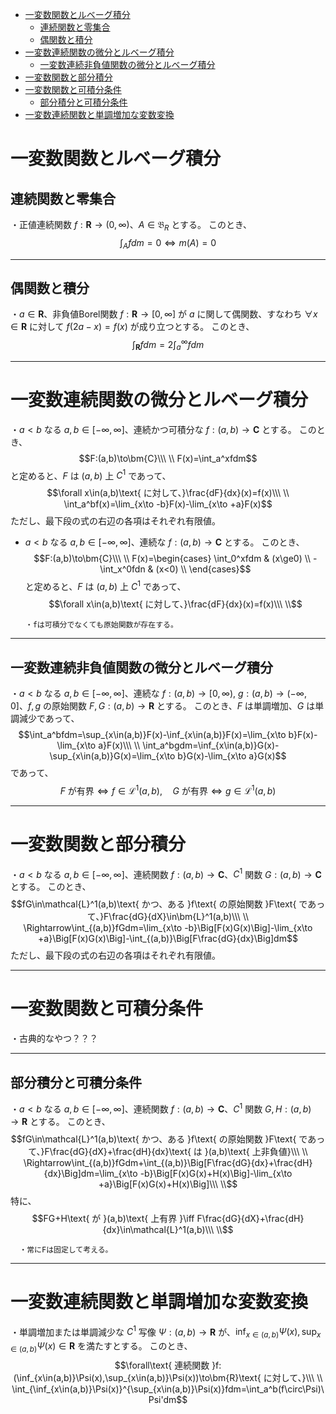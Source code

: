 
- [一変数関数とルベーグ積分](#一変数関数とルベーグ積分)
  - [連続関数と零集合](#連続関数と零集合)
  - [偶関数と積分](#偶関数と積分)
- [一変数連続関数の微分とルベーグ積分](#一変数連続関数の微分とルベーグ積分)
  - [一変数連続非負値関数の微分とルベーグ積分](#一変数連続非負値関数の微分とルベーグ積分)
- [一変数関数と部分積分](#一変数関数と部分積分)
- [一変数関数と可積分条件](#一変数関数と可積分条件)
  - [部分積分と可積分条件](#部分積分と可積分条件)
- [一変数連続関数と単調増加な変数変換](#一変数連続関数と単調増加な変数変換)


# 一変数関数とルベーグ積分

## 連続関数と零集合

・正値連続関数 $f:\bm{R}\to(0,\infty)$、$A\in\mathfrak{B}_R$ とする。
このとき、$$\int_Afdm=0\iff m(A)=0$$

---

## 偶関数と積分

・$a\in\bm{R}$、非負値Borel関数 $f:\bm{R}\to[0,\infty]$ が $a$ に関して偶関数、すなわち
$\forall x\in\bm{R}\text{ に対して }f(2a-x)=f(x)$ が成り立つとする。
このとき、
$$\int_{\bm{R}}fdm=2\int_a^{\infty}fdm$$

---

# 一変数連続関数の微分とルベーグ積分

・$a<b$ なる $a,b\in[-\infty,\infty]$、連続かつ可積分な $f:(a,b)\to\bm{C}$ とする。
このとき、
$$F:(a,b)\to\bm{C}\\\ \\
F(x)=\int_a^xfdm$$
と定めると、$F$ は $(a,b)$ 上 $C^1$ であって、
$$\forall x\in(a,b)\text{ に対して、}\frac{dF}{dx}(x)=f(x)\\\ \\
\int_a^bf(x)=\lim_{x\to -b}F(x)-\lim_{x\to +a}F(x)$$
ただし、最下段の式の右辺の各項はそれぞれ有限値。
<br>

- $a<b$ なる $a,b\in[-\infty,\infty]$、連続な $f:(a,b)\to\bm{C}$ とする。
このとき、
$$F:(a,b)\to\bm{C}\\\ \\
F(x)=\begin{cases}
\int_0^xfdm  & (x\ge0)    \\
-\int_x^0fdn & (x<0)    \\
\end{cases}$$
と定めると、$F$ は $(a,b)$ 上 $C^1$ であって、
$$\forall x\in(a,b)\text{ に対して、}\frac{dF}{dx}(x)=f(x)\\\ \\$$

      ・fは可積分でなくても原始関数が存在する。

---

## 一変数連続非負値関数の微分とルベーグ積分

・$a<b$ なる $a,b\in[-\infty,\infty]$、連続な $f:(a,b)\to[0,\infty),\ g:(a,b)\to(-\infty,0]$、$f,g$ の原始関数 $F,G:(a,b)\to\bm{R}$ とする。
このとき、$F$ は単調増加、$G$ は単調減少であって、
$$\int_a^bfdm=\sup_{x\in(a,b)}F(x)-\inf_{x\in(a,b)}F(x)=\lim_{x\to b}F(x)-\lim_{x\to a}F(x)\\\ \\
\int_a^bgdm=\inf_{x\in(a,b)}G(x)-\sup_{x\in(a,b)}G(x)=\lim_{x\to b}G(x)-\lim_{x\to a}G(x)$$
であって、
$$F\text{ が有界}\iff f\in \mathcal{L}^1(a,b),\quad G\text{ が有界}\iff g\in \mathcal{L}^1(a,b)$$

---

# 一変数関数と部分積分

・$a<b$ なる $a,b\in[-\infty,\infty]$、連続関数 $f:(a,b)\to\bm{C}$、$C^1$ 関数 $G:(a,b)\to\bm{C}$ とする。
このとき、
$$fG\in\mathcal{L}^1(a,b)\text{ かつ、ある }f\text{ の原始関数 }F\text{ であって、}F\frac{dG}{dX}\in\bm{L}^1(a,b)\\\ \\
\Rightarrow\int_{(a,b)}fGdm=\lim_{x\to -b}\Big[F(x)G(x)\Big]-\lim_{x\to +a}\Big[F(x)G(x)\Big]-\int_{(a,b)}\Big[F\frac{dG}{dx}\Big]dm$$
ただし、最下段の式の右辺の各項はそれぞれ有限値。
<br>


---

# 一変数関数と可積分条件

・古典的なやつ？？？

---

## 部分積分と可積分条件

・$a<b$ なる $a,b\in[-\infty,\infty]$、連続関数 $f:(a,b)\to\bm{C}$、$C^1$ 関数 $G,H:(a,b)\to\bm{R}$ とする。
このとき、
$$fG\in\mathcal{L}^1(a,b)\text{ かつ、ある }f\text{ の原始関数 }F\text{ であって、}F\frac{dG}{dX}+\frac{dH}{dx}\text{ は }(a,b)\text{ 上非負値}\\\ \\
\Rightarrow\int_{(a,b)}fGdm+\int_{(a,b)}\Big[F\frac{dG}{dx}+\frac{dH}{dx}\Big]dm=\lim_{x\to -b}\Big[F(x)G(x)+H(x)\Big]-\lim_{x\to +a}\Big[F(x)G(x)+H(x)\Big]\\\ \\$$
特に、
$$FG+H\text{ が }(a,b)\text{ 上有界 }\iff F\frac{dG}{dX}+\frac{dH}{dx}\in\mathcal{L}^1(a,b)\\\ \\$$

      ・常にFは固定して考える。

---

# 一変数連続関数と単調増加な変数変換

・単調増加または単調減少な $C^1$ 写像 $\Psi:(a,b)\to\bm{R}$ が、$\inf_{x\in(a,b)}\Psi(x),\sup_{x\in(a,b)}\Psi(x)\in\bm{R}$ を満たすとする。
このとき、
$$\forall\text{ 連続関数 }f:(\inf_{x\in(a,b)}\Psi(x),\sup_{x\in(a,b)}\Psi(x))\to\bm{R}\text{ に対して、}\\\ \\
\int_{\inf_{x\in(a,b)}\Psi(x)}^{\sup_{x\in(a,b)}\Psi(x)}fdm=\int_a^b(f\circ\Psi)\Psi'dm$$


